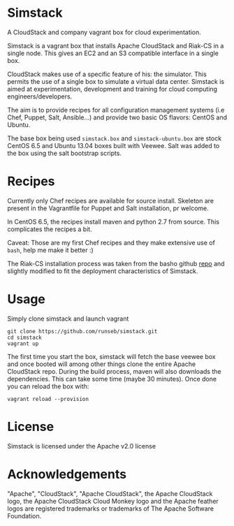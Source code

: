Simstack
========

A CloudStack and company vagrant box for cloud experimentation.

Simstack is a vagrant box that installs Apache CloudStack and Riak-CS in a single node. This gives an EC2 and an S3 compatible interface in a single box.

CloudStack makes use of a specific feature of his: the simulator. This permits the use of a single box to simulate a virtual data center.
Simstack is aimed at experimentation, development and training for cloud computing engineers/developers.

The aim is to provide recipes for all configuration management systems (i.e Chef, Puppet, Salt, Ansible...) and provide two basic OS flavors: CentOS and Ubuntu.

The base box being used `simstack.box` and `simstack-ubuntu.box` are stock CentOS 6.5 and Ubuntu 13.04 boxes built with Veewee.
Salt was added to the box using the salt bootstrap scripts.

Recipes
=======

Currently only Chef recipes are available for source install.
Skeleton are present in the Vagrantfile for Puppet and Salt installation, pr welcome.

In CentOS 6.5, the recipes install maven and python 2.7 from source. This complicates the recipes a bit.

Caveat: Those are my first Chef recipes and they make extensive use of `bash`, help me make it better :)

The Riak-CS installation process was taken from the basho github [repo](https://github.com/basho/riak-cs-chef-cookbook) and slightly modified to fit the deployment characteristics of Simstack.

Usage
=====

Simply clone simstack and launch vagrant

    git clone https://github.com/runseb/simstack.git
    cd simstack
    vagrant up

The first time you start the box, simstack will fetch the base veewee box and once booted will among other things clone the entire Apache CloudStack repo. During the build process, maven will also downloads the dependencies. This can take some time (maybe 30 minutes). Once done you can reload the box with:

    vagrant reload --provision

License
=======

Simstack is licensed under the Apache v2.0 license

Acknowledgements
================

"Apache", "CloudStack", "Apache CloudStack", the Apache CloudStack logo, the Apache CloudStack Cloud Monkey logo and the Apache feather logos are registered trademarks or trademarks of The Apache Software Foundation.